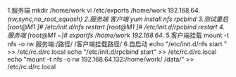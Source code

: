 1.服务端
mkdir /home/work
vi /etc/exports
/home/work 192.168.64.*(rw,sync,no_root_squash)
2.服务端 客户端
yum install nfs rpcbind
3.测试重启
[root@M1 ]# /etc/init.d/nfs restart 
[root@M1 ]# /etc/init.d/rpcbind restart 
4.服务端
[root@M1 ~]# exportfs 
/home/work    	192.168.64.*
5.客户端挂载
mount -t nfs -o rw 服务端:/路径/ /客户端挂载路径/
6.自启动
echo "/etc/init.d/nfs start " >> /etc/rc.d/rc.local
echo "/etc/init.d/rpcbind start" >> /etc/rc.d/rc.local
echo "mount -t nfs -o rw 192.168.64.132:/home/work/ /data/" >> /etc/rc.d/rc.local 

